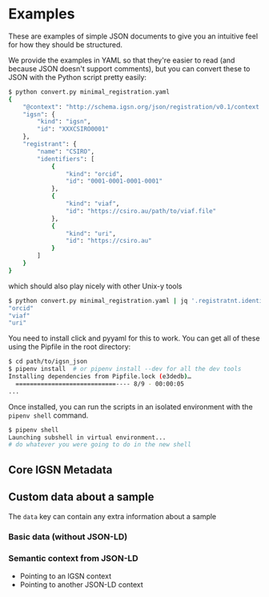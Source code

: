 # Examples

These are examples of simple JSON documents to give you an intuitive feel for how they should be structured.

We provide the examples in YAML so that they're easier to read (and because JSON doesn't support comments), but you can convert these to JSON with the Python script pretty easily:

```bash
$ python convert.py minimal_registration.yaml
{
    "@context": "http://schema.igsn.org/json/registration/v0.1/context.jsonld",
    "igsn": {
        "kind": "igsn",
        "id": "XXXCSIRO0001"
    },
    "registrant": {
        "name": "CSIRO",
        "identifiers": [
            {
                "kind": "orcid",
                "id": "0001-0001-0001-0001"
            },
            {
                "kind": "viaf",
                "id": "https://csiro.au/path/to/viaf.file"
            },
            {
                "kind": "uri",
                "id": "https://csiro.au"
            }
        ]
    }
}
```

which should also play nicely with other Unix-y tools

```bash
$ python convert.py minimal_registration.yaml | jq '.registratnt.identifiers[].kind'
"orcid"
"viaf"
"uri"
```

You need to install click and pyyaml for this to work. You can get all of these using the Pipfile in the root directory:

```bash
$ cd path/to/igsn_json
$ pipenv install  # or pipenv install --dev for all the dev tools
Installing dependencies from Pipfile.lock (e3dedb)…
  ============================---- 8/9 - 00:00:05
...
```

Once installed, you can run the scripts in an isolated environment with the `pipenv shell` command.

```bash
$ pipenv shell
Launching subshell in virtual environment...
# do whatever you were going to do in the new shell
```

## Core IGSN Metadata



## Custom data about a sample

The `data` key can contain any extra information about a sample

### Basic data (without JSON-LD)

### Semantic context from JSON-LD

- Pointing to an IGSN context
- Pointing to another JSON-LD context 